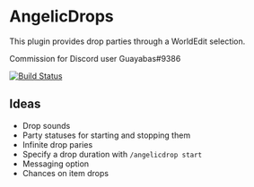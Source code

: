# AngelicDrops

This plugin provides drop parties through a WorldEdit selection.

Commission for Discord user Guayabas#9386

[![Build Status](https://travis-ci.com/grisstyl/AngelicDrop.svg?branch=master)](https://travis-ci.com/grisstyl/AngelicDrop)

## Ideas

* Drop sounds
* Party statuses for starting and stopping them
* Infinite drop paries
* Specify a drop duration with `/angelicdrop start`
* Messaging option
* Chances on item drops